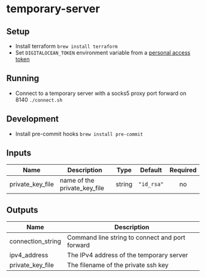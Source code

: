 # temporary-server

## Setup
- Install terraform `brew install terraform`
- Set `DIGITALOCEAN_TOKEN` environment variable from a [personal access token](https://cloud.digitalocean.com/account/api/tokens?i=1894d4)

## Running
- Connect to a temporary server with a socks5 proxy port forward on 8140 `./connect.sh`

## Development
- Install pre-commit hooks `brew install pre-commit`

<!-- BEGINNING OF PRE-COMMIT-TERRAFORM DOCS HOOK -->
## Inputs

| Name | Description | Type | Default | Required |
|------|-------------|:----:|:-----:|:-----:|
| private\_key\_file | name of the private_key_file | string | `"id_rsa"` | no |

## Outputs

| Name | Description |
|------|-------------|
| connection\_string | Command line string to connect and port forward |
| ipv4\_address | The IPv4 address of the temporary server |
| private\_key\_file | The filename of the private ssh key |

<!-- END OF PRE-COMMIT-TERRAFORM DOCS HOOK -->
